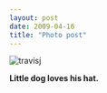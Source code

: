 ```yaml
---
layout: post
date: 2009-04-16
title: "Photo post"
---
```

![travisj](/images/767c3631bf4f3fdabf56a1dff1a017cf1ca8e2516f98e9d58dffb322b3889ca9.jpg)

<b>Little dog loves his hat.</b>